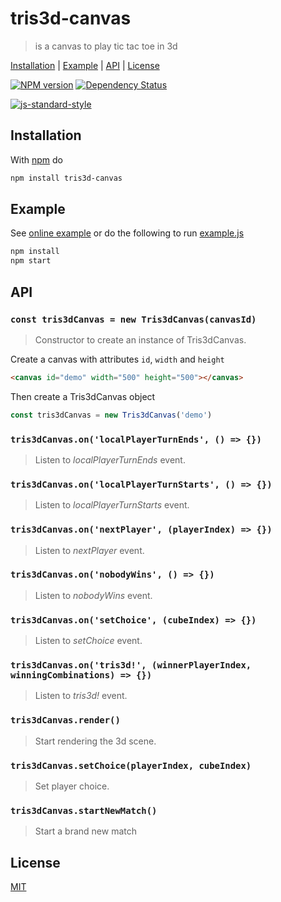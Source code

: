 # tris3d-canvas

> is a canvas to play tic tac toe in 3d

[Installation](#installation) |
[Example](#example) |
[API](#api) |
[License](#license)

[![NPM version](https://badge.fury.io/js/tris3d-canvas.svg)](http://badge.fury.io/js/tris3d-canvas)
[![Dependency Status](https://gemnasium.com/fibo/tris3d-canvas.svg)](https://gemnasium.com/fibo/tris3d-canvas)

[![js-standard-style](https://cdn.rawgit.com/feross/standard/master/badge.svg)](https://github.com/feross/standard)

## Installation

With [npm] do

```bash
npm install tris3d-canvas
```

## Example

See [online example][online_example] or do the following to run [example.js][example_js]

```bash
npm install
npm start
```

## API

### `const tris3dCanvas = new Tris3dCanvas(canvasId)`

> Constructor to create an instance of Tris3dCanvas.

Create a canvas with attributes `id`, `width` and `height`

```html
<canvas id="demo" width="500" height="500"></canvas>
```

Then create a Tris3dCanvas object

```javascript
const tris3dCanvas = new Tris3dCanvas('demo')
```

### `tris3dCanvas.on('localPlayerTurnEnds', () => {})`

> Listen to *localPlayerTurnEnds* event.

### `tris3dCanvas.on('localPlayerTurnStarts', () => {})`

> Listen to *localPlayerTurnStarts* event.

### `tris3dCanvas.on('nextPlayer', (playerIndex) => {})`

> Listen to *nextPlayer* event.

### `tris3dCanvas.on('nobodyWins', () => {})`

> Listen to *nobodyWins* event.

### `tris3dCanvas.on('setChoice', (cubeIndex) => {})`

> Listen to *setChoice* event.

### `tris3dCanvas.on('tris3d!', (winnerPlayerIndex, winningCombinations) => {})`

> Listen to *tris3d!* event.

### `tris3dCanvas.render()`

> Start rendering the 3d scene.

### `tris3dCanvas.setChoice(playerIndex, cubeIndex)`

> Set player choice.

### `tris3dCanvas.startNewMatch()`

> Start a brand new match

## License

[MIT](http://g14n.info/mit-license)

[example_js]: https://github.com/fibo/tris3d-canvas/blob/master/example.js
[npm]: https://npmjs.org/
[online_example]: http://g14n.info/tris3d-canvas/example
